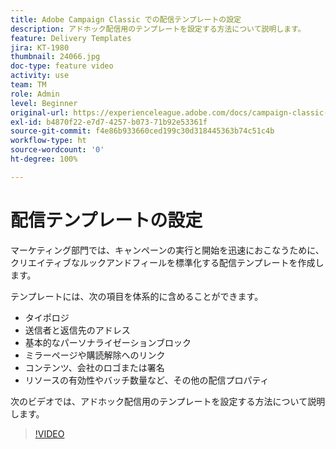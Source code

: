 ```yaml
---
title: Adobe Campaign Classic での配信テンプレートの設定
description: アドホック配信用のテンプレートを設定する方法について説明します。
feature: Delivery Templates
jira: KT-1980
thumbnail: 24066.jpg
doc-type: feature video
activity: use
team: TM
role: Admin
level: Beginner
original-url: https://experienceleague.adobe.com/docs/campaign-classic-learn/tutorials/sending-messages/delivery-template-configuration.html
exl-id: b4870f22-e7d7-4257-b073-71b92e53361f
source-git-commit: f4e86b933660ced199c30d318445363b74c51c4b
workflow-type: ht
source-wordcount: '0'
ht-degree: 100%

---
```


# 配信テンプレートの設定

マーケティング部門では、キャンペーンの実行と開始を迅速におこなうために、クリエイティブなルックアンドフィールを標準化する配信テンプレートを作成します。

テンプレートには、次の項目を体系的に含めることができます。

* タイポロジ
* 送信者と返信先のアドレス
* 基本的なパーソナライゼーションブロック
* ミラーページや購読解除へのリンク
* コンテンツ、会社のロゴまたは署名
* リソースの有効性やバッチ数量など、その他の配信プロパティ

次のビデオでは、アドホック配信用のテンプレートを設定する方法について説明します。

>[!VIDEO](https://video.tv.adobe.com/v/24066?quality=12&learn=on)

